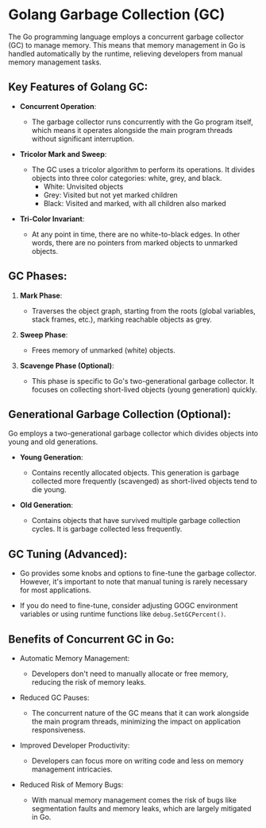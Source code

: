 # Golang Garbage Collection (GC)

The Go programming language employs a concurrent garbage collector (GC) to
manage memory. This means that memory management in Go is handled automatically
by the runtime, relieving developers from manual memory management tasks.

## Key Features of Golang GC:

- **Concurrent Operation**:

  - The garbage collector runs concurrently with the Go program itself, which
    means it operates alongside the main program threads without significant
    interruption.

- **Tricolor Mark and Sweep**:

  - The GC uses a tricolor algorithm to perform its operations. It divides
    objects into three color categories: white, grey, and black.
    - White: Unvisited objects
    - Grey: Visited but not yet marked children
    - Black: Visited and marked, with all children also marked

- **Tri-Color Invariant**:
  - At any point in time, there are no white-to-black edges. In other words,
    there are no pointers from marked objects to unmarked objects.

## GC Phases:

1. **Mark Phase**:

   - Traverses the object graph, starting from the roots (global variables,
     stack frames, etc.), marking reachable objects as grey.

2. **Sweep Phase**:

   - Frees memory of unmarked (white) objects.

3. **Scavenge Phase (Optional)**:
   - This phase is specific to Go's two-generational garbage collector. It
     focuses on collecting short-lived objects (young generation) quickly.

## Generational Garbage Collection (Optional):

Go employs a two-generational garbage collector which divides objects into young
and old generations.

- **Young Generation**:

  - Contains recently allocated objects. This generation is garbage collected
    more frequently (scavenged) as short-lived objects tend to die young.

- **Old Generation**:
  - Contains objects that have survived multiple garbage collection cycles. It
    is garbage collected less frequently.

## GC Tuning (Advanced):

- Go provides some knobs and options to fine-tune the garbage collector.
  However, it's important to note that manual tuning is rarely necessary for
  most applications.

- If you do need to fine-tune, consider adjusting GOGC environment variables or
  using runtime functions like `debug.SetGCPercent()`.

## Benefits of Concurrent GC in Go:

- Automatic Memory Management:

  - Developers don't need to manually allocate or free memory, reducing the risk
    of memory leaks.

- Reduced GC Pauses:

  - The concurrent nature of the GC means that it can work alongside the main
    program threads, minimizing the impact on application responsiveness.

- Improved Developer Productivity:

  - Developers can focus more on writing code and less on memory management
    intricacies.

- Reduced Risk of Memory Bugs:
  - With manual memory management comes the risk of bugs like segmentation
    faults and memory leaks, which are largely mitigated in Go.
